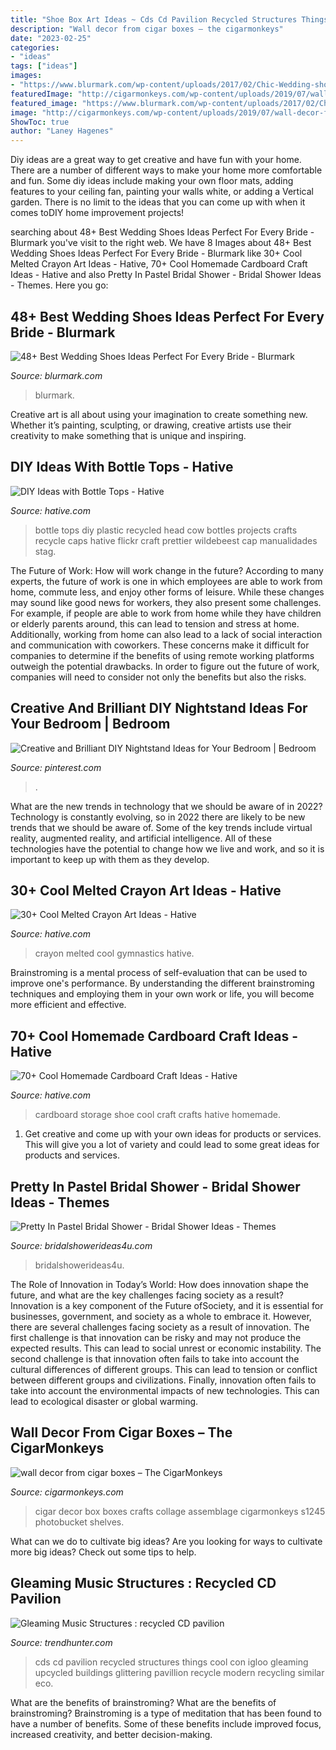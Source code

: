 ```yaml
---
title: "Shoe Box Art Ideas ~ Cds Cd Pavilion Recycled Structures Things Cool Con Igloo Gleaming Upcycled Buildings Glittering Pavillion Recycle Modern Recycling Similar Eco"
description: "Wall decor from cigar boxes – the cigarmonkeys"
date: "2023-02-25"
categories:
- "ideas"
tags: ["ideas"]
images:
- "https://www.blurmark.com/wp-content/uploads/2017/02/Chic-Wedding-shoes.jpg"
featuredImage: "http://cigarmonkeys.com/wp-content/uploads/2019/07/wall-decor-from-cigar-boxes-cigarmonkeys-5.jpg"
featured_image: "https://www.blurmark.com/wp-content/uploads/2017/02/Chic-Wedding-shoes.jpg"
image: "http://cigarmonkeys.com/wp-content/uploads/2019/07/wall-decor-from-cigar-boxes-cigarmonkeys-5.jpg"
ShowToc: true
author: "Laney Hagenes"
---
```



Diy ideas are a great way to get creative and have fun with your home. There are a number of different ways to make your home more comfortable and fun. Some diy ideas include making your own floor mats, adding features to your ceiling fan, painting your walls white, or adding a Vertical garden. There is no limit to the ideas that you can come up with when it comes toDIY home improvement projects!

	

		
searching about 48+ Best Wedding Shoes Ideas Perfect For Every Bride - Blurmark you've visit to the right web. We have 8 Images about 48+ Best Wedding Shoes Ideas Perfect For Every Bride - Blurmark like 30+ Cool Melted Crayon Art Ideas - Hative, 70+ Cool Homemade Cardboard Craft Ideas - Hative and also Pretty In Pastel Bridal Shower - Bridal Shower Ideas - Themes. Here you go:
		
    
## 48+ Best Wedding Shoes Ideas Perfect For Every Bride - Blurmark

<img loading=lazy src="https://www.blurmark.com/wp-content/uploads/2017/02/Chic-Wedding-shoes.jpg" onerror="this.onerror=null;this.src='https://tse2.mm.bing.net/th?id=OIP.WhUu1tdB-O4u5AXg_UIUgwHaKH&amp;pid=15.1';" alt="48+ Best Wedding Shoes Ideas Perfect For Every Bride - Blurmark">

_Source: blurmark.com_

>blurmark. 

	

Creative art is all about using your imagination to create something new. Whether it’s painting, sculpting, or drawing, creative artists use their creativity to make something that is unique and inspiring.

    
## DIY Ideas With Bottle Tops - Hative

<img loading=lazy src="https://hative.com/wp-content/uploads/2015/01/bottle-tops/5-diy-ideas-with-bottle-tops.jpg" onerror="this.onerror=null;this.src='https://tse4.mm.bing.net/th?id=OIP.DzGnCt-5TCJT642jN5uXcwHaLE&amp;pid=15.1';" alt="DIY Ideas with Bottle Tops - Hative">

_Source: hative.com_

>bottle tops diy plastic recycled head cow bottles projects crafts recycle caps hative flickr craft prettier wildebeest cap manualidades stag. 

	

The Future of Work: How will work change in the future?
According to many experts, the future of work is one in which employees are able to work from home, commute less, and enjoy other forms of leisure. While these changes may sound like good news for workers, they also present some challenges. For example, if people are able to work from home while they have children or elderly parents around, this can lead to tension and stress at home. Additionally, working from home can also lead to a lack of social interaction and communication with coworkers. These concerns make it difficult for companies to determine if the benefits of using remote working platforms outweigh the potential drawbacks. In order to figure out the future of work, companies will need to consider not only the benefits but also the risks.

    
## Creative And Brilliant DIY Nightstand Ideas For Your Bedroom | Bedroom

<img loading=lazy src="https://i.pinimg.com/736x/69/2e/92/692e927ccdeffb38e4f13826f404ffcd.jpg" onerror="this.onerror=null;this.src='https://tse2.mm.bing.net/th?id=OIP.Dg4yelLAYhRKmdQ0sRRLgQHaKv&amp;pid=15.1';" alt="Creative and Brilliant DIY Nightstand Ideas for Your Bedroom | Bedroom">

_Source: pinterest.com_

>. 

	

What are the new trends in technology that we should be aware of in 2022?
Technology is constantly evolving, so in 2022 there are likely to be new trends that we should be aware of. Some of the key trends include virtual reality, augmented reality, and artificial intelligence. All of these technologies have the potential to change how we live and work, and so it is important to keep up with them as they develop.

    
## 30+ Cool Melted Crayon Art Ideas - Hative

<img loading=lazy src="https://hative.com/wp-content/uploads/2014/04/melted-crayon-art/10-gymnastics.jpg" onerror="this.onerror=null;this.src='https://tse2.mm.bing.net/th?id=OIP.znXxIh5UvBw51Ktxt235XgHaJ4&amp;pid=15.1';" alt="30+ Cool Melted Crayon Art Ideas - Hative">

_Source: hative.com_

>crayon melted cool gymnastics hative. 

	

Brainstroming is a mental process of self-evaluation that can be used to improve one's performance. By understanding the different brainstroming techniques and employing them in your own work or life, you will become more efficient and effective.

    
## 70+ Cool Homemade Cardboard Craft Ideas - Hative

<img loading=lazy src="https://hative.com/wp-content/uploads/2014/04/cardboard-crafts/13-cardboard-shoe-storage.jpg" onerror="this.onerror=null;this.src='https://tse3.mm.bing.net/th?id=OIP.9Pa96wJwxVCW1WZjrLNPSAHaI0&amp;pid=15.1';" alt="70+ Cool Homemade Cardboard Craft Ideas - Hative">

_Source: hative.com_

>cardboard storage shoe cool craft crafts hative homemade. 

	

1. Get creative and come up with your own ideas for products or services. This will give you a lot of variety and could lead to some great ideas for products and services.

    
## Pretty In Pastel Bridal Shower - Bridal Shower Ideas - Themes

<img loading=lazy src="https://www.bridalshowerideas4u.com/wp-content/uploads/2016/11/Pretty-In-Pastel-Bridal-Shower-Cupcakes.jpeg" onerror="this.onerror=null;this.src='https://tse1.mm.bing.net/th?id=OIP.QiVghHcUKI9eU4kKPU0NCAHaJ4&amp;pid=15.1';" alt="Pretty In Pastel Bridal Shower - Bridal Shower Ideas - Themes">

_Source: bridalshowerideas4u.com_

>bridalshowerideas4u. 

	

The Role of Innovation in Today’s World: How does innovation shape the future, and what are the key challenges facing society as a result?
Innovation is a key component of the Future ofSociety, and it is essential for businesses, government, and society as a whole to embrace it. However, there are several challenges facing society as a result of innovation. The first challenge is that innovation can be risky and may not produce the expected results. This can lead to social unrest or economic instability. The second challenge is that innovation often fails to take into account the cultural differences of different groups. This can lead to tension or conflict between different groups and civilizations. Finally, innovation often fails to take into account the environmental impacts of new technologies. This can lead to ecological disaster or global warming.

    
## Wall Decor From Cigar Boxes – The CigarMonkeys

<img loading=lazy src="http://cigarmonkeys.com/wp-content/uploads/2019/07/wall-decor-from-cigar-boxes-cigarmonkeys-5.jpg" onerror="this.onerror=null;this.src='https://tse3.mm.bing.net/th?id=OIP.4FIRTufqnFxUKl8L--SkngHaJ4&amp;pid=15.1';" alt="wall decor from cigar boxes – The CigarMonkeys">

_Source: cigarmonkeys.com_

>cigar decor box boxes crafts collage assemblage cigarmonkeys s1245 photobucket shelves. 

	

What can we do to cultivate big ideas?
Are you looking for ways to cultivate more big ideas? Check out some tips to help.

    
## Gleaming Music Structures : Recycled CD Pavilion

<img loading=lazy src="http://cdn.trendhunterstatic.com/thumbs/recycled-cd-pavilion.jpeg" onerror="this.onerror=null;this.src='https://tse3.mm.bing.net/th?id=OIP.Y8qkgsgNYfWZwFkPo6cQbgHaFE&amp;pid=15.1';" alt="Gleaming Music Structures : recycled CD pavilion">

_Source: trendhunter.com_

>cds cd pavilion recycled structures things cool con igloo gleaming upcycled buildings glittering pavillion recycle modern recycling similar eco. 

	

What are the benefits of brainstroming?
What are the benefits of brainstroming? Brainstroming is a type of meditation that has been found to have a number of benefits. Some of these benefits include improved focus, increased creativity, and better decision-making.

